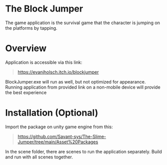 # The Block Jumper
The game application is the survival game that the character is jumping on the platforms by tapping.

# Overview
Application is accessible via this link: 
>https://evanjholsch.itch.io/blockjumper

BlockJumper.exe will run as well, but not optimized for appearance.
Running application from provided link on a non-mobile 
device will provide the best experience

# Installation (Optional)
Import the package on unity game engine from this:

>https://github.com/Savant-sys/The-Slime-Jumper/tree/main/Asset%20Packages

In the scene folder, there are scenes to run the application separately. 
Build and run with all scenes together.

